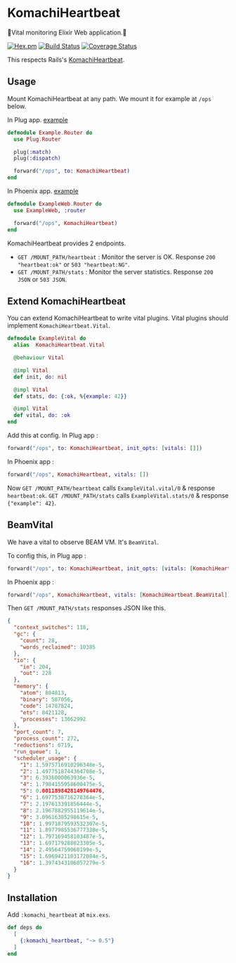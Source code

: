 # KomachiHeartbeat

🚅Vital monitoring Elixir Web application.🚄

[![Hex.pm](https://img.shields.io/hexpm/v/komachi_heartbeat.svg)](https://hex.pm/packages/komachi_heartbeat)
[![Build Status](https://travis-ci.org/ne-sachirou/ex_komachi_heartbeat.svg?branch=master)](https://travis-ci.org/ne-sachirou/ex_komachi_heartbeat)
[![Coverage Status](https://coveralls.io/repos/github/ne-sachirou/ex_komachi_heartbeat/badge.svg)](https://coveralls.io/github/ne-sachirou/ex_komachi_heartbeat)

This respects Rails's [KomachiHeartbeat](https://rubygems.org/gems/komachi_heartbeat).

## Usage

Mount KomachiHeartbeat at any path. We mount it for example at `/ops` below.

In Plug app. [example][plug example]

```elixir
defmodule Example.Router do
  use Plug.Router

  plug(:match)
  plug(:dispatch)

  forward("/ops", to: KomachiHeartbeat)
end
```

In Phoenix app. [example][phoenix example]

```elixir
defmodule ExampleWeb.Router do
  use ExampleWeb, :router

  forward("/ops", KomachiHeartbeat)
end
```

KomachiHeartbeat provides 2 endpoints.

- `GET /MOUNT_PATH/heartbeat` : Monitor the server is OK. Response `200 "heartbeat:ok"` or `503 "heartbeat:NG"`.
- `GET /MOUNT_PATH/stats` : Monitor the server statistics. Response `200 JSON` or `503 JSON`.

## Extend KomachiHeartbeat

You can extend KomachiHeartbeat to write vital plugins. Vital plugins should implement `KomachiHeartbeat.Vital`.

```elixir
defmodule ExampleVital do
  alias  KomachiHeartbeat.Vital

  @behaviour Vital

  @impl Vital
  def init, do: nil

  @impl Vital
  def stats, do: {:ok, %{example: 42}}

  @impl Vital
  def vital, do: :ok
end
```

Add this at config. In Plug app :

```elixir
forward("/ops", to: KomachiHeartbeat, init_opts: [vitals: []])
```

In Phoenix app :

```elixir
forward("/ops", KomachiHeartbeat, vitals: [])
```

Now `GET /MOUNT_PATH/heartbeat` calls `ExampleVital.vital/0` & response `heartbeat:ok`.
`GET /MOUNT_PATH/stats` calls `ExampleVital.stats/0` & response `{"example": 42}`.

## BeamVital

We have a vital to observe BEAM VM. It's `BeamVital`.

To config this, in Plug app :

```elixir
forward("/ops", to: KomachiHeartbeat, init_opts: [vitals: [KomachiHeartbeat.BeamVital]])
```

In Phoenix app :

```elixir
forward("/ops", KomachiHeartbeat, vitals: [KomachiHeartbeat.BeamVital])
```

Then `GET /MOUNT_PATH/stats` responses JSON like this.

```json
{
  "context_switches": 118,
  "gc": {
    "count": 28,
    "words_reclaimed": 10385
  },
  "io": {
    "in": 204,
    "out": 228
  },
  "memory": {
    "atom": 804813,
    "binary": 587056,
    "code": 14787824,
    "ets": 8421128,
    "processes": 13062992
  },
  "port_count": 7,
  "process_count": 272,
  "reductions": 6719,
  "run_queue": 1,
  "scheduler_usage": {
    "1": 1.5975716910296348e-5,
    "2": 1.4977518744364708e-5,
    "3": 6.3936000063936e-5,
    "4": 1.7984155958600475e-5,
    "5": 0.0011898428149764476,
    "6": 1.6977538716278364e-5,
    "7": 2.197613391856444e-5,
    "8": 2.1967882955119614e-5,
    "9": 3.09616385298615e-5,
    "10": 1.9971879593532307e-5,
    "11": 1.8977985536777338e-5,
    "12": 1.797169458103487e-5,
    "13": 1.697179288023305e-5,
    "14": 2.49564759060199e-5,
    "15": 1.6969421103172084e-5,
    "16": 1.3974343106057279e-5
  }
}
```

## Installation

Add `:komachi_heartbeat` at `mix.exs`.

```elixir
def deps do
  [
    {:komachi_heartbeat, "~> 0.5"}
  ]
end
```

[plug example]: https://github.com/ne-sachirou/ex_komachi_heartbeat/tree/master/examples/plug_example
[phoenix example]: https://github.com/ne-sachirou/ex_komachi_heartbeat/tree/master/examples/phx_example
